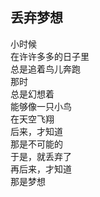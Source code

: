 ## 丢弃梦想
小时候<br>
在许许多多的日子里<br>
总是追着鸟儿奔跑<br>
那时<br>
总是幻想着<br>
能够像一只小鸟<br>
在天空飞翔<br>
后来，才知道<br>
那是不可能的<br>
于是，就丢弃了<br>
再后来，才知道<br>
那是梦想<br>
